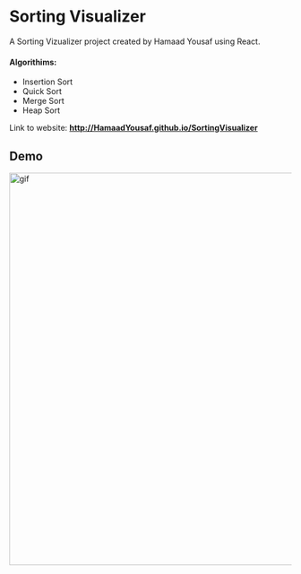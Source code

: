 # Sorting Visualizer

A Sorting Vizualizer project created by Hamaad Yousaf using React.

#### Algorithims:

- Insertion Sort
- Quick Sort
- Merge Sort
- Heap Sort

Link to website: **http://HamaadYousaf.github.io/SortingVisualizer**

## Demo

<p><img align="left" alt="gif" src="https://github.com/HamaadYousaf/SortingVisualizer/blob/master/Demo.gif" width="700"/></p>
